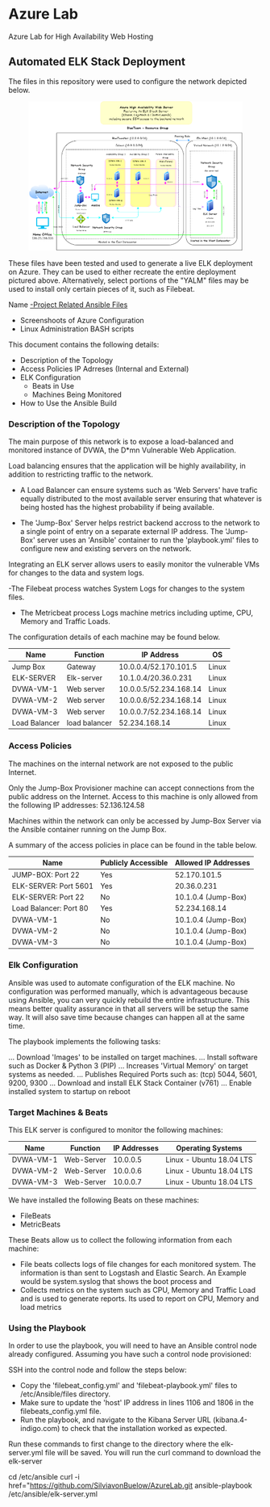# Azure Lab

Azure Lab for High Availability Web Hosting


## Automated ELK Stack Deployment

The files in this repository were used to configure the network depicted below.


<figure><img src=Images/ELK_Topology.png><figcaption></figcaption></figure>


These files have been tested and used to generate a live ELK deployment on Azure. They can be used to either recreate the entire deployment pictured above. Alternatively, select portions of the "YALM" files may be used to install only certain pieces of it, such as Filebeat.

  Name 
<a href="https://github.com/SilviavonBuelow/AzureLab/tree/main/YML">-Project Related Ansible Files</a>
  
- Screenshoots of Azure Configuration
- Linux Administration BASH scripts

This document contains the following details:
- Description of the Topology
- Access Policies
  IP Adrreses (Internal and External)
- ELK Configuration
  - Beats in Use
  - Machines Being Monitored
- How to Use the Ansible Build


### Description of the Topology

The main purpose of this network is to expose a load-balanced and monitored instance of DVWA, the D*mn Vulnerable Web Application.

Load balancing ensures that the application will be highly availability, in addition to restricting traffic to the network.

- A Load Balancer can ensure systems such as 'Web Servers' have trafic equally distributed to the most available server ensuring that whatever is being hosted has the highest probability if being available.

- The 'Jump-Box' Server helps restrict backend accross to the network to a single point of entry on a separate external IP address. The 'Jump-Box' server uses an 'Ansible' container to run the 'playbook.yml' files to configure new and existing servers on the network.

Integrating an ELK server allows users to easily monitor the vulnerable VMs for changes to the data and system logs.

-The Filebeat process watches System Logs for changes to the system files.

- The Metricbeat process Logs machine metrics including uptime, CPU, Memory and Traffic Loads.

The configuration details of each machine may be found below.


| Name          | Function       | IP Address               |   OS  |
|----------     |----------      |--------------------------|-------|
| Jump Box      | Gateway        |  10.0.0.4/52.170.101.5   | Linux |
| ELK-SERVER    | Elk-server     |  10.1.0.4/20.36.0.231    | Linux |
| DVWA-VM-1     | Web server     |  10.0.0.5/52.234.168.14  | Linux |
| DVWA-VM-2     | Web server     |  10.0.0.6/52.234.168.14  | Linux |
| DVWA-VM-3     | Web server     |  10.0.0.7/52.234.168.14  | Linux |
| Load Balancer | load balancer  |  52.234.168.14           | Linux |

### Access Policies

The machines on the internal network are not exposed to the public Internet. 

Only the Jump-Box Provisioner machine can accept connections from the public address on the Internet. Access to this machine is only allowed from the following IP addresses: 
52.136.124.58

Machines within the network can only be accessed by Jump-Box Server via the Ansible container running on the Jump Box.

A summary of the access policies in place can be found in the table below.

| Name                  | Publicly Accessible | Allowed IP Addresses     |
|-----------------------|---------------------|----------------------    |
| JUMP-BOX: Port 22     |     Yes             |  52.170.101.5            |
| ELK-SERVER: Port 5601 |     Yes             |  20.36.0.231             |
| ELK-SERVER: Port 22   |     No              |  10.1.0.4 (Jump-Box)     |
| Load Balancer: Port 80|     Yes             |  52.234.168.14           | 
| DVWA-VM-1             |     No              |  10.1.0.4 (Jump-Box)     | 
| DVWA-VM-2             |     No              |  10.1.0.4 (Jump-Box)     | 
| DVWA-VM-3             |     No              |  10.1.0.4 (Jump-Box)     | 


### Elk Configuration

Ansible was used to automate configuration of the ELK machine. No configuration was performed manually, which is advantageous because using Ansible, you can very quickly rebuild the entire infrastructure. This means better quality assurance in that all servers will be setup the same way. It will also save time because changes can happen all at the same time.

The playbook implements the following tasks:

... Download 'Images' to be installed on target machines.
... Install software such as Docker & Python 3 (PIP)
... Increases 'Virtual Memory' on target systems as needed.
... Publishes Required Ports such as: (tcp) 5044, 5601, 9200, 9300
... Download and install ELK Stack Container (v761)
... Enable installed system to startup on reboot

### Target Machines & Beats

This ELK server is configured to monitor the following machines:

| Name        | Function   | IP Addresses |     Operating Systems     |
|-------------|------------|--------------|---------------------------|
| DVWA-VM-1   | Web-Server |  10.0.0.5    | Linux - Ubuntu 18.04 LTS  |
| DVWA-VM-2   | Web-Server |  10.0.0.6    | Linux - Ubuntu 18.04 LTS  |
| DVWA-VM-3   | Web-Server |  10.0.0.7    | Linux - Ubuntu 18.04 LTS  |

We have installed the following Beats on these machines:

- FileBeats
- MetricBeats

These Beats allow us to collect the following information from each machine:

- File beats collects logs of file changes for each monitored system. The information is than sent to Logstash and Elastic Search. An Example would be system.syslog that shows the boot process and
- Collects metrics on the system such as CPU, Memory and Traffic Load and is used to generate reports. Its used to report on CPU, Memory and load metrics

### Using the Playbook

In order to use the playbook, you will need to have an Ansible control node already configured. Assuming you have such a control node provisioned:

SSH into the control node and follow the steps below:

- Copy the 'filebeat_config.yml' and 'filebeat-playbook.yml' files to /etc/Ansible/files directory.
- Make sure to update the 'host' IP address in lines 1106 and 1806 in the filebeats_config.yml file.
- Run the playbook, and navigate to the Kibana Server URL (kibana.4-indigo.com) to check that the installation worked as expected.

Run these commands to first change to the directory where the elk-server.yml file will be saved. You will run the curl command to download the elk-server

cd /etc/ansible
curl -i href="https://github.com/SilviavonBuelow/AzureLab.git
ansible-playbook /etc/ansible/elk-server.yml

